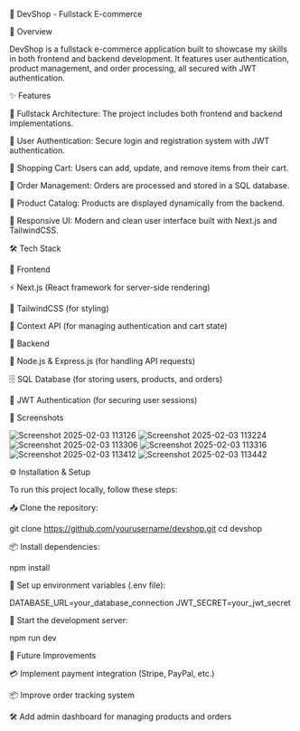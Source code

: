 🚀 DevShop - Fullstack E-commerce

📌 Overview

DevShop is a fullstack e-commerce application built to showcase my skills in both frontend and backend development. It features user authentication, product management, and order processing, all secured with JWT authentication.

✨ Features

🔹 Fullstack Architecture: The project includes both frontend and backend implementations.

🔹 User Authentication: Secure login and registration system with JWT authentication.

🔹 Shopping Cart: Users can add, update, and remove items from their cart.

🔹 Order Management: Orders are processed and stored in a SQL database.

🔹 Product Catalog: Products are displayed dynamically from the backend.

🔹 Responsive UI: Modern and clean user interface built with Next.js and TailwindCSS.


🛠 Tech Stack

🎨 Frontend

⚡ Next.js (React framework for server-side rendering)

🎨 TailwindCSS (for styling)

🔄 Context API (for managing authentication and cart state)

🔧 Backend

🚀 Node.js & Express.js (for handling API requests)

🗄 SQL Database (for storing users, products, and orders)

🔐 JWT Authentication (for securing user sessions)


📸 Screenshots

![Screenshot 2025-02-03 113126](https://github.com/user-attachments/assets/6811fa9b-f982-49a6-a21c-196a83a21697)
![Screenshot 2025-02-03 113224](https://github.com/user-attachments/assets/cc8224ca-53ec-4aa0-b3ff-36eeee426a02)
![Screenshot 2025-02-03 113306](https://github.com/user-attachments/assets/0e4d442c-a63b-407d-9908-3cd12d606723)
![Screenshot 2025-02-03 113316](https://github.com/user-attachments/assets/5c5d09be-bdd9-43b7-aaae-9d1c212a700e)
![Screenshot 2025-02-03 113412](https://github.com/user-attachments/assets/4ba3dee4-1c67-4d5d-80f6-4b0a3698619c)
![Screenshot 2025-02-03 113442](https://github.com/user-attachments/assets/03884aa5-37de-40f4-94a7-dd3b9148dce0)


⚙️ Installation & Setup

To run this project locally, follow these steps:

📥 Clone the repository:

git clone https://github.com/yourusername/devshop.git
cd devshop

📦 Install dependencies:

npm install

🔑 Set up environment variables (.env file):

DATABASE_URL=your_database_connection
JWT_SECRET=your_jwt_secret

🚀 Start the development server:

npm run dev

🚀 Future Improvements

💳 Implement payment integration (Stripe, PayPal, etc.)

📦 Improve order tracking system

🛠 Add admin dashboard for managing products and orders
